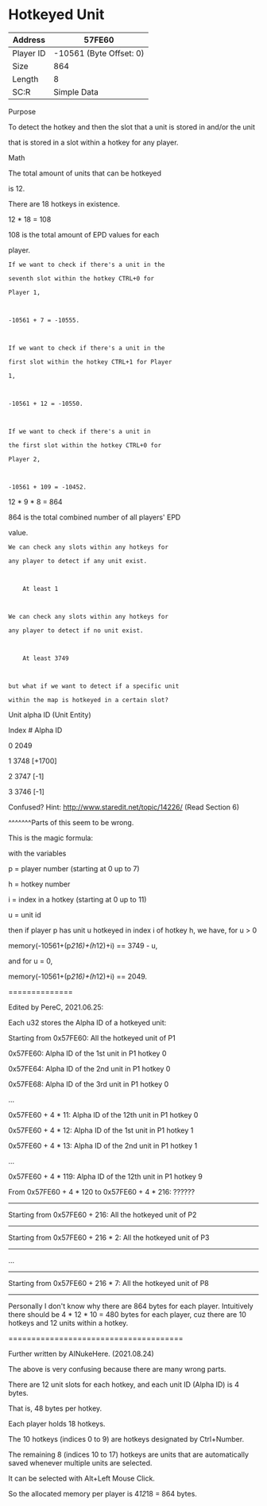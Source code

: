 
#  Hotkeyed Unit
Address   | 57FE60
----------|-------------
Player ID | -10561 (Byte Offset: 0)
Size 	  | 864
Length 	  | 8
SC:R      | Simple Data

Purpose


To detect the hotkey and then the slot that a unit is stored in and/or the unit 

that is stored in a slot within a hotkey for any player. 


Math


The total amount of units that can be hotkeyed
is 12.

There are 18 hotkeys in existence.

12 * 18 = 108 

108 is the total amount of EPD values for each
player.

	If we want to check if there's a unit in the
	seventh slot within the hotkey CTRL+0 for
	Player 1, 

	-10561 + 7 = -10555.

	If we want to check if there's a unit in the
	first slot within the hotkey CTRL+1 for Player
	1,

	-10561 + 12 = -10550.

	If we want to check if there's a unit in
	the first slot within the hotkey CTRL+0 for
	Player 2,

	-10561 + 109 = -10452.

12 * 9 * 8 = 864

864 is the total combined number of all players' EPD
value.

	We can check any slots within any hotkeys for 
	any player to detect if any unit exist. 

		At least 1

	We can check any slots within any hotkeys for
	any player to detect if no unit exist.

		At least 3749

	but what if we want to detect if a specific unit
	within the map is hotkeyed in a certain slot?
                       
Unit alpha ID (Unit Entity)

Index #        Alpha ID
0	       2049
1	       3748 [+1700]
2	       3747 [-1]
3	       3746 [-1]

Confused? Hint: http://www.staredit.net/topic/14226/ (Read Section 6)

^^^^^^^Parts of this seem to be wrong.

This is the magic formula:
with the variables

p = player number (starting at 0 up to 7)
h = hotkey number
i = index in a hotkey (starting at 0 up to 11)
u = unit id

then if player p has unit u hotkeyed in index i of hotkey h, we have, for u > 0
memory(-10561+(p*216)+(h*12)+i) == 3749 - u,
and for u = 0,
memory(-10561+(p*216)+(h*12)+i) == 2049.

==============
Edited by PereC, 2021.06.25:
Each u32 stores the Alpha ID of a hotkeyed unit:
Starting from 0x57FE60: All the hotkeyed unit of P1
0x57FE60: Alpha ID of the 1st unit in P1 hotkey 0
0x57FE64: Alpha ID of the 2nd unit in P1 hotkey 0
0x57FE68: Alpha ID of the 3rd unit in P1 hotkey 0
...
0x57FE60 + 4 * 11: Alpha ID of the 12th unit in P1 hotkey 0
0x57FE60 + 4 * 12: Alpha ID of the 1st unit in P1 hotkey 1
0x57FE60 + 4 * 13: Alpha ID of the 2nd unit in P1 hotkey 1
...
0x57FE60 + 4 * 119: Alpha ID of the 12th unit in P1 hotkey 9
From 0x57FE60 + 4 * 120 to 0x57FE60 + 4 * 216: ??????
-----------
Starting from 0x57FE60 + 216: All the hotkeyed unit of P2
-----------
Starting from 0x57FE60 + 216 * 2: All the hotkeyed unit of P3
-----------
...
-----------
Starting from 0x57FE60 + 216 * 7: All the hotkeyed unit of P8
-----------

Personally I don't know why there are 864 bytes for each player. Intuitively there should be 4 * 12 * 10 = 480 bytes for each player, cuz there are 10 hotkeys and 12 units within a hotkey.



======================================
Further written by AINukeHere. (2021.08.24)
The above is very confusing because there are many wrong parts.

There are 12 unit slots for each hotkey, and each unit ID (Alpha ID) is 4 bytes.
That is, 48 bytes per hotkey.
Each player holds 18 hotkeys.
The 10 hotkeys (indices 0 to 9) are hotkeys designated by Ctrl+Number.
The remaining 8 (indices 10 to 17) hotkeys are units that are automatically saved whenever multiple units are selected.
It can be selected with Alt+Left Mouse Click.

So the allocated memory per player is 4*12*18 = 864 bytes.

